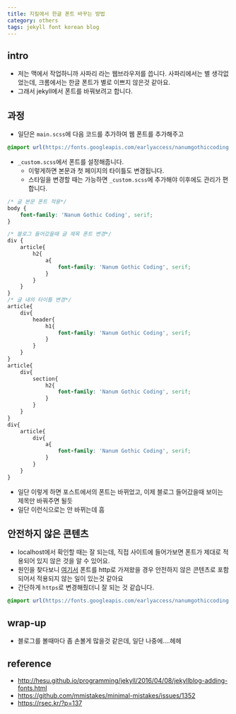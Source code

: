 ```yaml
---
title: 지킬에서 한글 폰트 바꾸는 방법
category: others
tags: jekyll font korean blog 
---
```


## intro

- 저는 맥에서 작업하니까 사파리 라는 웹브라우저를 씁니다. 사파리에서는 별 생각없었는데, 크롬에서는 한글 폰트가 별로 이쁘지 않은것 같아요. 
- 그래서 jekyll에서 폰트를 바꿔보려고 합니다. 

## 과정 

- 일단은 `main.scss`에 다음 코드를 추가하여 웹 폰트를 추가해주고 

```scss
@import url(https://fonts.googleapis.com/earlyaccess/nanumgothiccoding.css);//google web font added
```

- `_custom.scss`에서 폰트를 설정해줍니다. 
    - 이렇게하면 본문과 첫 페이지의 타이틀도 변경됩니다. 
    - 스타일을 변경할 때는 가능하면 `_custom.scss`에 추가해야 이후에도 관리가 편합니다. 

```scss
/* 글 본문 폰트 적용*/
body {
    font-family: 'Nanum Gothic Coding', serif;
}

/* 블로그 들어갔을때 글 제목 폰트 변경*/
div {
    article{
        h2{
            a{
                font-family: 'Nanum Gothic Coding', serif;
            }
        }
    }
}
/* 글 내의 타이틀 변경*/
article{
    div{
        header{
            h1{
                font-family: 'Nanum Gothic Coding', serif;
            }
        }
    }
}
article{
    div{
        section{
            h2{
                font-family: 'Nanum Gothic Coding', serif;
            }
        }
    }
}
div{
    article{
        div{
            a{
                font-family: 'Nanum Gothic Coding', serif;
            }
        }
    }
}
```

- 일단 이렇게 하면 포스트에서의 폰트는 바뀌었고, 이제 블로그 들어갔을때 보이는 제목만 바꿔주면 될듯
- 일단 이런식으로는 안 바뀌는데 흠

## 안전하지 않은 콘텐츠

- localhost에서 확인할 때는 잘 되는데, 직접 사이트에 들어가보면 폰트가 제대로 적용되어 있지 않은 것을 알 수 있어요. 
- 원인을 찾다보니 [여기서](https://rsec.kr/?p=137) 폰트를 http로 가져왔을 경우 안전하지 않은 콘텐츠로 포함되어서 적용되지 않는 일이 있는것 같아요
- 간단하게 `https`로 변경해줬더니 잘 되는 것 같습니다. 

```scss
@import url(https://fonts.googleapis.com/earlyaccess/nanumgothiccoding.css);//google web font added
```


## wrap-up

- 블로그를 볼때마다 좀 손볼게 많을것 같은데, 일단 나중에....헤헤


## reference

- <http://hesu.github.io/programming/jekyll/2016/04/08/jekyllblog-adding-fonts.html>
- <https://github.com/mmistakes/minimal-mistakes/issues/1352>
- <https://rsec.kr/?p=137>